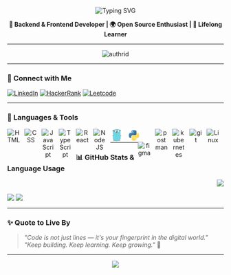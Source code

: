 <!-- Typing Animation -->
<p align="center">
  <img src="https://readme-typing-svg.demolab.com?font=Fira+Code&weight=500&size=22&pause=1000&color=00FFD1&center=true&vCenter=true&width=535&lines=Hi%2C+I'm+Ahmad+Ridha+%F0%9F%91%8B;Fullstack+Developer+%7C+Problem+Solver;Welcome+to+my+GitHub+profile!" alt="Typing SVG" />
</p>

<p align="center">
  <b>🚀 Backend & Frontend Developer | 🌍 Open Source Enthusiast | 🧠 Lifelong Learner</b>
</p>

---

<!-- Profile Views -->
<p align="center">
  <img src="https://komarev.com/ghpvc/?username=authrid&label=Profile%20views&color=0e75b6&style=flat" alt="authrid" />
</p>

---

### 🔗 Connect with Me

<p align="left">
  <a href="https://linkedin.com/in/ahmad-ridha-bbbb49125" target="blank"><img src="https://raw.githubusercontent.com/rahuldkjain/github-profile-readme-generator/master/src/images/icons/Social/linked-in-alt.svg" alt="LinkedIn" width="35" /></a>
  <a href="https://www.hackerrank.com/power_of_learn" target="blank"><img src="https://raw.githubusercontent.com/rahuldkjain/github-profile-readme-generator/master/src/images/icons/Social/hackerrank.svg" alt="HackerRank" width="35" /></a>
  <a href="https://www.leetcode.com/tlw98uiagw" target="blank"><img src="https://raw.githubusercontent.com/rahuldkjain/github-profile-readme-generator/master/src/images/icons/Social/leet-code.svg" alt="Leetcode" width="35" /></a>
</p>

---

### 🧰 Languages & Tools

<p align="center">
  <img align="left" alt="HTML" width="30px" style="padding-right:10px;" src="https://cdn.jsdelivr.net/gh/devicons/devicon/icons/html5/html5-plain.svg" />
  <img align="left" alt="CSS" width="30px" style="padding-right:10px;" src="https://cdn.jsdelivr.net/gh/devicons/devicon/icons/css3/css3-plain.svg" />
  <img align="left" alt="JavaScript" width="30px" style="padding-right:10px;" src="https://cdn.jsdelivr.net/gh/devicons/devicon/icons/javascript/javascript-plain.svg" />
  <img align="left" alt="TypeScript" width="30px" style="padding-right:10px;" src="https://cdn.jsdelivr.net/gh/devicons/devicon/icons/typescript/typescript-plain.svg" />
  <img align="left" alt="React" width="30px" style="padding-right:10px;" src="https://cdn.jsdelivr.net/gh/devicons/devicon/icons/react/react-original.svg" />
  <img align="left" alt="NodeJS" width="30px" style="padding-right:10px;" src="https://cdn.jsdelivr.net/gh/devicons/devicon/icons/nodejs/nodejs-original.svg" />
  <img align="left" alt="go" width="30px" style="padding-right:10px;" src="https://raw.githubusercontent.com/devicons/devicon/master/icons/go/go-original.svg" />
  <img align="left" alt="python" width="30px" style="padding-right:10px;" src="https://raw.githubusercontent.com/devicons/devicon/master/icons/python/python-original.svg" />
  
  <img align="right" alt="Linux" width="30px" style="padding-right:10px;" src="https://cdn.jsdelivr.net/gh/devicons/devicon/icons/linux/linux-original.svg" />
  <img align="right" alt="git" width="30px" style="padding-right:10px;" src="https://www.vectorlogo.zone/logos/git-scm/git-scm-icon.svg" />
  <img align="right" alt="kubernetes" width="30px" style="padding-right:10px;" src="https://www.vectorlogo.zone/logos/kubernetes/kubernetes-icon.svg" />
  <img align="right" alt="postman" width="30px" style="padding-right:10px;" src="https://www.vectorlogo.zone/logos/getpostman/getpostman-icon.svg" />
  <img align="right" alt="figma" width="30px" style="padding-right:10px;" src="https://www.vectorlogo.zone/logos/figma/figma-icon.svg" />

  <img align="center" alt="" width="30px" style="padding-right:10px;" src="#" />
</p>

---

### 📊 GitHub Stats & Language Usage

<p align="right">
  <img src="https://github-readme-stats.vercel.app/api/top-langs/?username=authrid&layout=compact&theme=tokyonight&hide_border=true" height="150" />
</p>

<p align="left">
  <img src="https://github-readme-stats.vercel.app/api?username=authrid&show_icons=true&theme=tokyonight&count_private=true&hide_border=true" height="180"/>
  <img src="https://github-readme-streak-stats.herokuapp.com/?user=authrid&theme=tokyonight&hide_border=true" height="180"/>
</p>

---

### ✨ Quote to Live By

> _"Code is not just lines — it's your fingerprint in the digital world."_  
> _"Keep building. Keep learning. Keep growing."_ 🌱

---

<!-- Stylish Footer Wave -->
<p align="center">
  <img src="https://capsule-render.vercel.app/api?type=waving&color=0:00ffc8,100:1800ff&height=100&section=footer"/>
</p>
